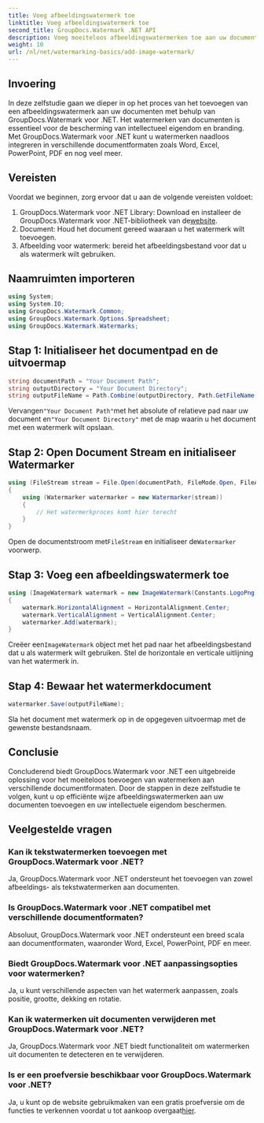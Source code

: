 ```yaml
---
title: Voeg afbeeldingswatermerk toe
linktitle: Voeg afbeeldingswatermerk toe
second_title: GroupDocs.Watermark .NET API
description: Voeg moeiteloos afbeeldingswatermerken toe aan uw documenten met GroupDocs.Watermark voor .NET. Bescherm uw intellectuele eigendom met gemak.
weight: 10
url: /nl/net/watermarking-basics/add-image-watermark/
---
```

## Invoering
In deze zelfstudie gaan we dieper in op het proces van het toevoegen van een afbeeldingswatermerk aan uw documenten met behulp van GroupDocs.Watermark voor .NET. Het watermerken van documenten is essentieel voor de bescherming van intellectueel eigendom en branding. Met GroupDocs.Watermark voor .NET kunt u watermerken naadloos integreren in verschillende documentformaten zoals Word, Excel, PowerPoint, PDF en nog veel meer.
## Vereisten
Voordat we beginnen, zorg ervoor dat u aan de volgende vereisten voldoet:
1.  GroupDocs.Watermark voor .NET Library: Download en installeer de GroupDocs.Watermark voor .NET-bibliotheek van de[website](https://releases.groupdocs.com/Watermark/net/).
2. Document: Houd het document gereed waaraan u het watermerk wilt toevoegen.
3. Afbeelding voor watermerk: bereid het afbeeldingsbestand voor dat u als watermerk wilt gebruiken.

## Naamruimten importeren
```csharp
using System;
using System.IO;
using GroupDocs.Watermark.Common;
using GroupDocs.Watermark.Options.Spreadsheet;
using GroupDocs.Watermark.Watermarks;
```
## Stap 1: Initialiseer het documentpad en de uitvoermap
```csharp
string documentPath = "Your Document Path";
string outputDirectory = "Your Document Directory";
string outputFileName = Path.Combine(outputDirectory, Path.GetFileName(documentPath));
```
 Vervangen`"Your Document Path"`met het absolute of relatieve pad naar uw document en`"Your Document Directory"` met de map waarin u het document met een watermerk wilt opslaan.
## Stap 2: Open Document Stream en initialiseer Watermarker
```csharp
using (FileStream stream = File.Open(documentPath, FileMode.Open, FileAccess.ReadWrite))
{
    using (Watermarker watermarker = new Watermarker(stream))
    {
        // Het watermerkproces komt hier terecht
    }
}
```
 Open de documentstroom met`FileStream` en initialiseer de`Watermarker` voorwerp.
## Stap 3: Voeg een afbeeldingswatermerk toe
```csharp
using (ImageWatermark watermark = new ImageWatermark(Constants.LogoPng))
{
    watermark.HorizontalAlignment = HorizontalAlignment.Center;
    watermark.VerticalAlignment = VerticalAlignment.Center;
    watermarker.Add(watermark);
}
```
 Creëer een`ImageWatermark` object met het pad naar het afbeeldingsbestand dat u als watermerk wilt gebruiken. Stel de horizontale en verticale uitlijning van het watermerk in.
## Stap 4: Bewaar het watermerkdocument
```csharp
watermarker.Save(outputFileName);
```
Sla het document met watermerk op in de opgegeven uitvoermap met de gewenste bestandsnaam.

## Conclusie
Concluderend biedt GroupDocs.Watermark voor .NET een uitgebreide oplossing voor het moeiteloos toevoegen van watermerken aan verschillende documentformaten. Door de stappen in deze zelfstudie te volgen, kunt u op efficiënte wijze afbeeldingswatermerken aan uw documenten toevoegen en uw intellectuele eigendom beschermen.
## Veelgestelde vragen
### Kan ik tekstwatermerken toevoegen met GroupDocs.Watermark voor .NET?
Ja, GroupDocs.Watermark voor .NET ondersteunt het toevoegen van zowel afbeeldings- als tekstwatermerken aan documenten.
### Is GroupDocs.Watermark voor .NET compatibel met verschillende documentformaten?
Absoluut, GroupDocs.Watermark voor .NET ondersteunt een breed scala aan documentformaten, waaronder Word, Excel, PowerPoint, PDF en meer.
### Biedt GroupDocs.Watermark voor .NET aanpassingsopties voor watermerken?
Ja, u kunt verschillende aspecten van het watermerk aanpassen, zoals positie, grootte, dekking en rotatie.
### Kan ik watermerken uit documenten verwijderen met GroupDocs.Watermark voor .NET?
Ja, GroupDocs.Watermark voor .NET biedt functionaliteit om watermerken uit documenten te detecteren en te verwijderen.
### Is er een proefversie beschikbaar voor GroupDocs.Watermark voor .NET?
 Ja, u kunt op de website gebruikmaken van een gratis proefversie om de functies te verkennen voordat u tot aankoop overgaat[hier](https://releases.groupdocs.com/).